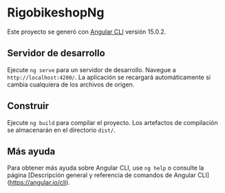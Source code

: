 # RigobikeshopNg

Este proyecto se generó con [Angular CLI](https://github.com/angular/angular-cli) versión 15.0.2.

## Servidor de desarrollo

Ejecute `ng serve` para un servidor de desarrollo. Navegue a `http://localhost:4200/`. La aplicación se recargará automáticamente si cambia cualquiera de los archivos de origen.


## Construir

Ejecute `ng build` para compilar el proyecto. Los artefactos de compilación se almacenarán en el directorio `dist/`.



## Más ayuda

Para obtener más ayuda sobre Angular CLI, use `ng help` o consulte la página [Descripción general y referencia de comandos de Angular CLI] (https://angular.io/cli).
